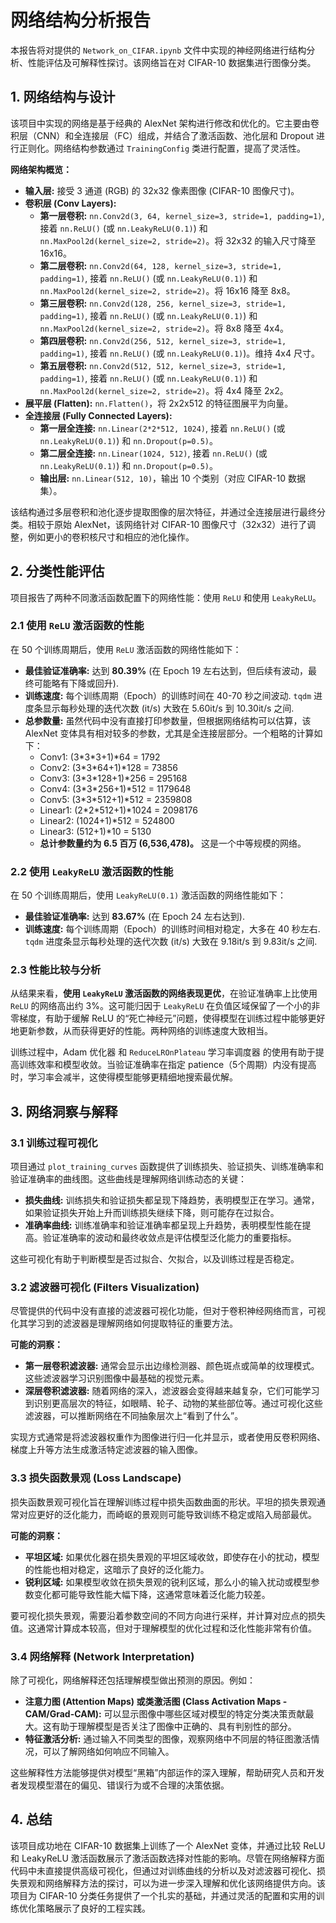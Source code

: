 # 网络结构分析报告

本报告将对提供的 `Network_on_CIFAR.ipynb` 文件中实现的神经网络进行结构分析、性能评估及可解释性探讨。该网络旨在对 CIFAR-10 数据集进行图像分类。

## 1. 网络结构与设计

该项目中实现的网络是基于经典的 AlexNet 架构进行修改和优化的。它主要由卷积层（CNN）和全连接层（FC）组成，并结合了激活函数、池化层和 Dropout 进行正则化。网络结构参数通过 `TrainingConfig` 类进行配置，提高了灵活性。

**网络架构概览：**

* **输入层:** 接受 3 通道 (RGB) 的 32x32 像素图像 (CIFAR-10 图像尺寸)。
* **卷积层 (Conv Layers):**
    * **第一层卷积:** `nn.Conv2d(3, 64, kernel_size=3, stride=1, padding=1)`, 接着 `nn.ReLU()` (或 `nn.LeakyReLU(0.1)`) 和 `nn.MaxPool2d(kernel_size=2, stride=2)`。将 32x32 的输入尺寸降至 16x16。
    * **第二层卷积:** `nn.Conv2d(64, 128, kernel_size=3, stride=1, padding=1)`, 接着 `nn.ReLU()` (或 `nn.LeakyReLU(0.1)`) 和 `nn.MaxPool2d(kernel_size=2, stride=2)`。将 16x16 降至 8x8。
    * **第三层卷积:** `nn.Conv2d(128, 256, kernel_size=3, stride=1, padding=1)`, 接着 `nn.ReLU()` (或 `nn.LeakyReLU(0.1)`) 和 `nn.MaxPool2d(kernel_size=2, stride=2)`。将 8x8 降至 4x4。
    * **第四层卷积:** `nn.Conv2d(256, 512, kernel_size=3, stride=1, padding=1)`, 接着 `nn.ReLU()` (或 `nn.LeakyReLU(0.1)`)。维持 4x4 尺寸。
    * **第五层卷积:** `nn.Conv2d(512, 512, kernel_size=3, stride=1, padding=1)`, 接着 `nn.ReLU()` (或 `nn.LeakyReLU(0.1)`) 和 `nn.MaxPool2d(kernel_size=2, stride=2)`。将 4x4 降至 2x2。
* **展平层 (Flatten):** `nn.Flatten()`，将 2x2x512 的特征图展平为向量。
* **全连接层 (Fully Connected Layers):**
    * **第一层全连接:** `nn.Linear(2*2*512, 1024)`, 接着 `nn.ReLU()` (或 `nn.LeakyReLU(0.1)`) 和 `nn.Dropout(p=0.5)`。
    * **第二层全连接:** `nn.Linear(1024, 512)`, 接着 `nn.ReLU()` (或 `nn.LeakyReLU(0.1)`) 和 `nn.Dropout(p=0.5)`。
    * **输出层:** `nn.Linear(512, 10)`，输出 10 个类别（对应 CIFAR-10 数据集）。

该结构通过多层卷积和池化逐步提取图像的层次特征，并通过全连接层进行最终分类。相较于原始 AlexNet，该网络针对 CIFAR-10 图像尺寸（32x32）进行了调整，例如更小的卷积核尺寸和相应的池化操作。

## 2. 分类性能评估

项目报告了两种不同激活函数配置下的网络性能：使用 `ReLU` 和使用 `LeakyReLU`。

### 2.1 使用 `ReLU` 激活函数的性能

在 50 个训练周期后，使用 `ReLU` 激活函数的网络性能如下：

* **最佳验证准确率:** 达到 **80.39%** (在 Epoch 19 左右达到，但后续有波动，最终可能略有下降或回升).
* **训练速度:** 每个训练周期（Epoch）的训练时间在 40-70 秒之间波动. `tqdm` 进度条显示每秒处理的迭代次数 (it/s) 大致在 5.60it/s 到 10.30it/s 之间.
* **总参数量:** 虽然代码中没有直接打印参数量，但根据网络结构可以估算，该 AlexNet 变体具有相对较多的参数，尤其是全连接层部分。一个粗略的计算如下：
    * Conv1: (3\*3\*3+1)\*64 = 1792
    * Conv2: (3\*3\*64+1)\*128 = 73856
    * Conv3: (3\*3\*128+1)\*256 = 295168
    * Conv4: (3\*3\*256+1)\*512 = 1179648
    * Conv5: (3\*3\*512+1)\*512 = 2359808
    * Linear1: (2\*2\*512+1)\*1024 = 2098176
    * Linear2: (1024+1)\*512 = 524800
    * Linear3: (512+1)\*10 = 5130
    * **总计参数量约为 6.5 百万 (6,536,478)。** 这是一个中等规模的网络。

### 2.2 使用 `LeakyReLU` 激活函数的性能

在 50 个训练周期后，使用 `LeakyReLU(0.1)` 激活函数的网络性能如下：

* **最佳验证准确率:** 达到 **83.67%** (在 Epoch 24 左右达到).
* **训练速度:** 每个训练周期（Epoch）的训练时间相对稳定，大多在 40 秒左右. `tqdm` 进度条显示每秒处理的迭代次数 (it/s) 大致在 9.18it/s 到 9.83it/s 之间.

### 2.3 性能比较与分析

从结果来看，**使用 `LeakyReLU` 激活函数的网络表现更优**，在验证准确率上比使用 `ReLU` 的网络高出约 3%。这可能归因于 `LeakyReLU` 在负值区域保留了一个小的非零梯度，有助于缓解 ReLU 的“死亡神经元”问题，使得模型在训练过程中能够更好地更新参数，从而获得更好的性能。两种网络的训练速度大致相当。

训练过程中，Adam 优化器 和 `ReduceLROnPlateau` 学习率调度器 的使用有助于提高训练效率和模型收敛。当验证准确率在指定 patience（5个周期）内没有提高时，学习率会减半，这使得模型能够更精细地搜索最优解。

## 3. 网络洞察与解释

### 3.1 训练过程可视化

项目通过 `plot_training_curves` 函数提供了训练损失、验证损失、训练准确率和验证准确率的曲线图。这些曲线是理解网络训练动态的关键：

* **损失曲线:** 训练损失和验证损失都呈现下降趋势，表明模型正在学习。通常，如果验证损失开始上升而训练损失继续下降，则可能存在过拟合。
* **准确率曲线:** 训练准确率和验证准确率都呈现上升趋势，表明模型性能在提高。验证准确率的波动和最终收敛点是评估模型泛化能力的重要指标。

这些可视化有助于判断模型是否过拟合、欠拟合，以及训练过程是否稳定。

### 3.2 滤波器可视化 (Filters Visualization)

尽管提供的代码中没有直接的滤波器可视化功能，但对于卷积神经网络而言，可视化其学习到的滤波器是理解网络如何提取特征的重要方法。

**可能的洞察：**
* **第一层卷积滤波器:** 通常会显示出边缘检测器、颜色斑点或简单的纹理模式。这些滤波器学习识别图像中最基础的视觉元素。
* **深层卷积滤波器:** 随着网络的深入，滤波器会变得越来越复杂，它们可能学习到识别更高层次的特征，如眼睛、轮子、动物的某些部位等。通过可视化这些滤波器，可以推断网络在不同抽象层次上“看到了什么”。

实现方式通常是将滤波器权重作为图像进行归一化并显示，或者使用反卷积网络、梯度上升等方法生成激活特定滤波器的输入图像。

### 3.3 损失函数景观 (Loss Landscape)

损失函数景观可视化旨在理解训练过程中损失函数曲面的形状。平坦的损失景观通常对应更好的泛化能力，而崎岖的景观则可能导致训练不稳定或陷入局部最优。

**可能的洞察：**
* **平坦区域:** 如果优化器在损失景观的平坦区域收敛，即使存在小的扰动，模型的性能也相对稳定，这暗示了良好的泛化能力。
* **锐利区域:** 如果模型收敛在损失景观的锐利区域，那么小的输入扰动或模型参数变化都可能导致性能大幅下降，这通常意味着泛化能力较差。

要可视化损失景观，需要沿着参数空间的不同方向进行采样，并计算对应点的损失值。这通常计算成本较高，但对于理解模型的优化过程和泛化性能非常有价值。

### 3.4 网络解释 (Network Interpretation)

除了可视化，网络解释还包括理解模型做出预测的原因。例如：

* **注意力图 (Attention Maps) 或类激活图 (Class Activation Maps - CAM/Grad-CAM):** 可以显示图像中哪些区域对模型的特定分类决策贡献最大。这有助于理解模型是否关注了图像中正确的、具有判别性的部分。
* **特征激活分析:** 通过输入不同类型的图像，观察网络中不同层的特征图激活情况，可以了解网络如何响应不同输入。

这些解释性方法能够提供对模型“黑箱”内部运作的深入理解，帮助研究人员和开发者发现模型潜在的偏见、错误行为或不合理的决策依据。

## 4. 总结

该项目成功地在 CIFAR-10 数据集上训练了一个 AlexNet 变体，并通过比较 ReLU 和 LeakyReLU 激活函数展示了激活函数选择对性能的影响。尽管在网络解释方面代码中未直接提供高级可视化，但通过对训练曲线的分析以及对滤波器可视化、损失景观和网络解释方法的探讨，可以为进一步深入理解和优化该网络提供方向。该项目为 CIFAR-10 分类任务提供了一个扎实的基础，并通过灵活的配置和实用的训练优化策略展示了良好的工程实践。
